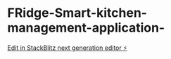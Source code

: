 # FRidge-Smart-kitchen-management-application-

[Edit in StackBlitz next generation editor ⚡️](https://stackblitz.com/~/github.com/Jsplashe/FRidge-Smart-kitchen-management-application-)